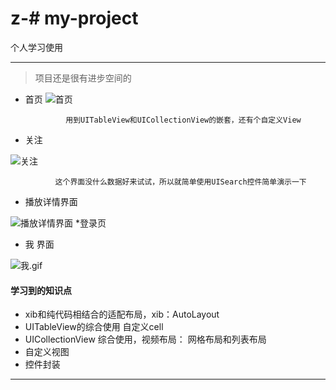# z-# my-project
个人学习使用
***
> 项目还是很有进步空间的


* 首页
 ![首页](https://github.com/zyfname/z-/blob/master/Simulator%20Screen%20Shot%202018年1月27日%20上午10.28.23.png)

               用到UITableView和UICollectionView的嵌套，还有个自定义View

* 关注

![关注](https://github.com/zyfname/z-/blob/master/Simulator%20Screen%20Shot%202018年1月27日%20上午10.39.44.png)

              这个界面没什么数据好来试试，所以就简单使用UISearch控件简单演示一下



* 播放详情界面


![播放详情界面](https://github.com/zyfname/z-/blob/master/Simulator%20Screen%20Shot%202018年1月27日%20上午11.42.49.png)
*登录页


* 我 界面

![我.gif](http://upload-images.jianshu.io/upload_images/651869-83fcc777f521943e.gif?imageMogr2/auto-orient/strip)
#### 学习到的知识点
*    xib和纯代码相结合的适配布局，xib：AutoLayout 
* UITableView的综合使用 自定义cell
* UICollectionView 综合使用，视频布局： 网格布局和列表布局
* 自定义视图
* 控件封装
***
